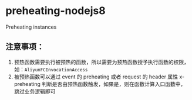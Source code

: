 # preheating-nodejs8
Preheating instances
## 注意事项：
1. 预热函数需要执行被预热的函数，所以需要为预热函数授予执行函数的权限，如：`AliyunFCInvocationAccess`
2. 被预热函数可以通过 event 的 preheating 或者 request 的 header 属性 x-preheating 判断是否由预热函数触发，如果是，则在函数计算入口函数中，跳过业务逻辑即可
